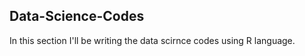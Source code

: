 ## Data-Science-Codes ##   
In this section I'll be writing the data scirnce codes using R language.           
